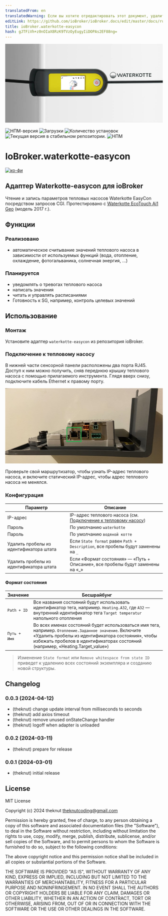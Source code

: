 ```yaml
---
translatedFrom: en
translatedWarning: Если вы хотите отредактировать этот документ, удалите поле «translatedFrom», в противном случае этот документ будет снова автоматически переведен
editLink: https://github.com/ioBroker/ioBroker.docs/edit/master/docs/ru/adapterref/iobroker.waterkotte-easycon/README.md
title: ioBroker.waterkotte-easycon
hash: gJTFiVh+z0nOIaX8RzK9TVzOyEugyIiDOPAs2EF88ng=
---
```

![Логотип](../../../en/adapterref/iobroker.waterkotte-easycon/docs/banner.jpg)

![НПМ-версия](https://img.shields.io/npm/v/iobroker.waterkotte-easycon.svg)
![Загрузки](https://img.shields.io/npm/dm/iobroker.waterkotte-easycon.svg)
![Количество установок](https://iobroker.live/badges/waterkotte-easycon-installed.svg)
![Текущая версия в стабильном репозитории.](https://iobroker.live/badges/waterkotte-easycon-stable.svg)
![НПМ](https://nodei.co/npm/iobroker.waterkotte-easycon.png?downloads=true)

# IoBroker.waterkotte-easycon
[![ко-фи](https://ko-fi.com/img/githubbutton_sm.svg)](https://ko-fi.com/O4O8U5J2B)

## Адаптер Waterkotte-easycon для ioBroker
Чтение и запись параметров тепловых насосов Waterkotte EasyCon посредством запросов CGI. Протестировано с [Waterkotte EcoTouch Ai1 Geo](https://www.waterkotte.de/waermepumpen/ecotouch-ai1-geo-erdwaermepumpe-6-18kw) (модель 2017 г.).

## Функции
### Реализовано
- автоматическое считывание значений теплового насоса в зависимости от используемых функций (вода, отопление, охлаждение, фотогальваника, солнечная энергия, ...)

### Планируется
- уведомлять о тревогах теплового насоса
- написать значения
- читать и управлять расписаниями
- Готовность к SG, например, контроль целевых значений

## Использование
### Монтаж
Установите адаптер `waterkotte-easycon` из репозитория ioBroker.

### Подключение к тепловому насосу
В нижней части сенсорной панели расположены два порта RJ45. Доступ к ним можно получить, сняв переднюю крышку теплового насоса с помощью прилагаемого инструмента. Глядя вверх снизу, подключите кабель Ethernet к правому порту.

![Вид снизуö](../../../en/adapterref/iobroker.waterkotte-easycon/docs/display.jpg)

Проверьте свой маршрутизатор, чтобы узнать IP-адрес теплового насоса, и включите статический IP-адрес, чтобы адрес теплового насоса не менялся.

### Конфигурация
| Параметр | Описание |
| ------------------------------- | ------------------------------------------------------------------------------------- |
| IP-адрес | IP-адрес теплового насоса (см. [Подключение к тепловому насосу](#Connection-to-heat-pump)) |
| Пароль | По умолчанию `waterkotte` |
| Пароль | По умолчанию `водяной котте` |
| Удалить пробелы из идентификатора штата | Если `State format` равен `Path + Description`, все пробелы будут заменены на `_` |
| Удалить пробелы из идентификатора штата | Если «Формат состояния» — «Путь + Описание», все пробелы будут заменены на «_» |

#### Формат состояния
| Значение | Бесшрайбунг |
| ------------- | ----------------------------------------------------------------------------------------------------------------------------------------------------------------------------------- |
| `Path + ID` | Все названия состояний будут использовать идентификатор тега, например. `Heating.A32`, где `A32` — внутренний идентификатор тега `Target temperatur` напольного отопления |
| `Путь + Имя` | Во всех именах состояний будет использоваться имя тега, например. `Отопление.Заданное значение`. Включите «Удалить пробелы из идентификатора состояния», чтобы избежать пробелов в идентификаторах состояний (например, «Heating.Target_value») |

> Изменение `State format` или `Remove whitespace from state ID` приведет к удалению всех состояний экземпляра и созданию новой структуры.

## Changelog

<!--
    Placeholder for the next version (at the beginning of the line):
    ### **WORK IN PROGRESS**
-->
### 0.0.3 (2024-04-12)

-   (theknut) change update interval from milliseconds to seconds
-   (theknut) add axios timeout
-   (theknut) remove unused onStateChange handler
-   (theknut) logoff when adapter is unloaded

### 0.0.2 (2024-03-11)

-   (theknut) prepare for release

### 0.0.1 (2024-03-01)

-   (theknut) initial release

## License

MIT License

Copyright (c) 2024 theknut <theknutcoding@gmail.com>

Permission is hereby granted, free of charge, to any person obtaining a copy
of this software and associated documentation files (the "Software"), to deal
in the Software without restriction, including without limitation the rights
to use, copy, modify, merge, publish, distribute, sublicense, and/or sell
copies of the Software, and to permit persons to whom the Software is
furnished to do so, subject to the following conditions:

The above copyright notice and this permission notice shall be included in all
copies or substantial portions of the Software.

THE SOFTWARE IS PROVIDED "AS IS", WITHOUT WARRANTY OF ANY KIND, EXPRESS OR
IMPLIED, INCLUDING BUT NOT LIMITED TO THE WARRANTIES OF MERCHANTABILITY,
FITNESS FOR A PARTICULAR PURPOSE AND NONINFRINGEMENT. IN NO EVENT SHALL THE
AUTHORS OR COPYRIGHT HOLDERS BE LIABLE FOR ANY CLAIM, DAMAGES OR OTHER
LIABILITY, WHETHER IN AN ACTION OF CONTRACT, TORT OR OTHERWISE, ARISING FROM,
OUT OF OR IN CONNECTION WITH THE SOFTWARE OR THE USE OR OTHER DEALINGS IN THE
SOFTWARE.
